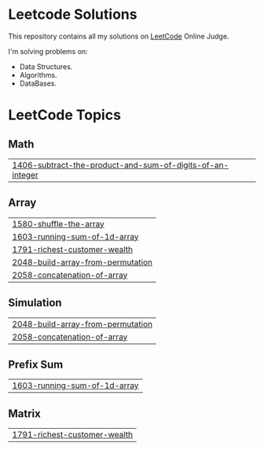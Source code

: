 # Leetcode Solutions

This repository contains all my solutions on [LeetCode](https://www.leetcode.com) Online Judge.

I'm solving problems on:

- Data Structures.
- Algorithms.
- DataBases.

<!---LeetCode Topics Start-->
# LeetCode Topics
## Math
|  |
| ------- |
| [1406-subtract-the-product-and-sum-of-digits-of-an-integer](https://github.com/muhammad-mamdouh99/Leetcode-Solutions/tree/master/1406-subtract-the-product-and-sum-of-digits-of-an-integer) |
## Array
|  |
| ------- |
| [1580-shuffle-the-array](https://github.com/muhammad-mamdouh99/Leetcode-Solutions/tree/master/1580-shuffle-the-array) |
| [1603-running-sum-of-1d-array](https://github.com/muhammad-mamdouh99/Leetcode-Solutions/tree/master/1603-running-sum-of-1d-array) |
| [1791-richest-customer-wealth](https://github.com/muhammad-mamdouh99/Leetcode-Solutions/tree/master/1791-richest-customer-wealth) |
| [2048-build-array-from-permutation](https://github.com/muhammad-mamdouh99/Leetcode-Solutions/tree/master/2048-build-array-from-permutation) |
| [2058-concatenation-of-array](https://github.com/muhammad-mamdouh99/Leetcode-Solutions/tree/master/2058-concatenation-of-array) |
## Simulation
|  |
| ------- |
| [2048-build-array-from-permutation](https://github.com/muhammad-mamdouh99/Leetcode-Solutions/tree/master/2048-build-array-from-permutation) |
| [2058-concatenation-of-array](https://github.com/muhammad-mamdouh99/Leetcode-Solutions/tree/master/2058-concatenation-of-array) |
## Prefix Sum
|  |
| ------- |
| [1603-running-sum-of-1d-array](https://github.com/muhammad-mamdouh99/Leetcode-Solutions/tree/master/1603-running-sum-of-1d-array) |
## Matrix
|  |
| ------- |
| [1791-richest-customer-wealth](https://github.com/muhammad-mamdouh99/Leetcode-Solutions/tree/master/1791-richest-customer-wealth) |
<!---LeetCode Topics End-->
